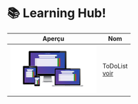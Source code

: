 # 📚 Learning Hub!

| Aperçu                                                                     | Nom                                         |
|----------------------------------------------------------------------------|---------------------------------------------|
| <img width="200" height="auto" src="2022_14jun_ToDoList_JS/preview.png" /> | ToDoList<br/>[voir](2022_14jun_ToDoList_JS) |